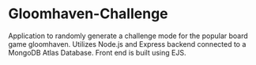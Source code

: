 # Gloomhaven-Challenge
Application to randomly generate a challenge mode for the popular board game gloomhaven. Utilizes Node.js and Express backend connected to a MongoDB Atlas Database.
Front end is built using EJS.
